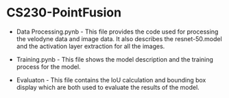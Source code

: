 # CS230-PointFusion

* Data Processing.pynb - This file provides the code used for processing the velodyne data and image data. It also describes the resnet-50.model and the activation layer extraction for all the images.


* Training.pynb -  This file shows the model description and the training process for the model.

* Evaluaton - This file contains the IoU calculation and bounding box display which are both used to evaluate the results of the model. 
